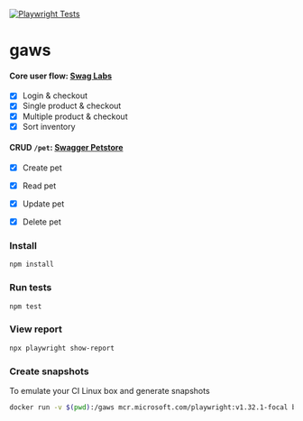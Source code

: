 [![Playwright Tests](https://github.com/jameskip/gaws/actions/workflows/playwright.yml/badge.svg)](https://github.com/jameskip/gaws/actions/workflows/playwright.yml)

# gaws

#### Core user flow: [Swag Labs](https://www.saucedemo.com/)
- [x] Login & checkout
- [x] Single product & checkout
- [x] Multiple product & checkout
- [x] Sort inventory

#### CRUD `/pet`: [Swagger Petstore](https://petstore.swagger.io/)
 - [x] Create pet
 - [x] Read pet
 - [x] Update pet
 - [x] Delete pet


### Install
```bash
npm install
```

### Run tests
```bash
npm test
```

### View report
```bash
npx playwright show-report
```

### Create snapshots
To emulate your CI Linux box and generate snapshots
```bash
docker run -v $(pwd):/gaws mcr.microsoft.com/playwright:v1.32.1-focal bash -c 'cd gaws && npm run test'
```
